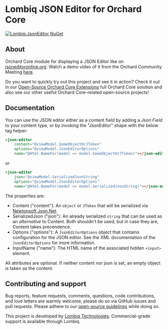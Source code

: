 # Lombiq JSON Editor for Orchard Core

[![Lombiq.JsonEditor NuGet](https://img.shields.io/nuget/v/Lombiq.JsonEditor?label=Lombiq.JsonEditor)](https://www.nuget.org/packages/Lombiq.JsonEditor/)

## About

Orchard Core module for displaying a JSON Editor like on [jsoneditoronline.org](https://jsoneditoronline.org/). Watch a demo video of it from the Orchard Community Meeting [here](https://www.youtube.com/watch?app=desktop&v=nFhRjhXTKAY).

Do you want to quickly try out this project and see it in action? Check it out in our [Open-Source Orchard Core Extensions](https://github.com/Lombiq/Open-Source-Orchard-Core-Extensions) full Orchard Core solution and also see our other useful Orchard Core-related open-source projects!

## Documentation

You can use the JSON editor either as a content field by adding a _Json Field_ to your content type, or by invoking the "JsonEditor" shape with the below tag helper:

```html
<json-editor 
    content="@viewModel.SomeObjectOrJToken"
    options="@viewModel.JsonEditorOptions"
    name="@Html.NameFor(model => model.SomeObjectOrJToken)"></json-editor>
```

or

```html
<json-editor 
    json="@viewModel.SerializedJsonString"
    options="@viewModel.JsonEditorOptions"
    name="@Html.NameFor(model => model.SerializedJsonString)"></json-editor>
```

The properties are:

- Content ("content"): An `object` or `JToken` that will be serialized via [Newtonsoft Json.Net](https://www.newtonsoft.com/json).
- SerializedJson ("json"): An already serialized `string` that can be used as an _alternative_ to Content. Both shouldn't be used, but in case they are, Content takes precendence.
- Options ("options"): A `JsonEditorOptions` object that contains configuration for the JSON editor. See the XML documentation of the `JsonEditorOptions` for more information.
- InputName ("name"): The HTML name of the associated hidden `<input>` element.

All attributes are optional. If neither content nor json is set, an empty object is taken as the content.

## Contributing and support

Bug reports, feature requests, comments, questions, code contributions, and love letters are warmly welcome, please do so via GitHub issues and pull requests. Please adhere to our [open-source guidelines](https://lombiq.com/open-source-guidelines) while doing so.

This project is developed by [Lombiq Technologies](https://lombiq.com/). Commercial-grade support is available through Lombiq.
